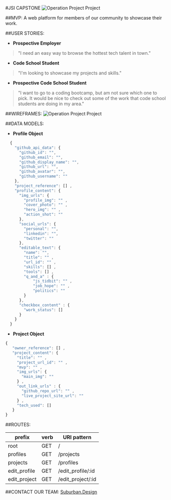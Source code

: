 #JSI CAPSTONE
![Operation Project Project](https://d13yacurqjgara.cloudfront.net/users/597558/screenshots/1998465/comp-2.gif)

##MVP:
A web platform for members of our community to showcase their work.

##USER STORIES:
* **Prospective Employer**
>"I need an easy way to browse the hottest tech talent in town."

* **Code School Student**
>"I'm looking to showcase my projects and skills."

* **Prospective Code School Student**
>"I want to go to a coding bootcamp, but am not sure which one to pick.
>It would be nice to check out some of the work that code school students are doing in my area."

##WIREFRAMES:
![Operation Project Project](http://i.imgur.com/VM7hCLq.png)

##DATA MODELS:
* **Profile Object**
```javascript
  {
    "github_api_data": {
      "github_id": "",
      "github_email": "",
      "github_display_name": "",
      "github_url": "",
      "github_avatar": "",
      "github_username": ""
    },
    "project_reference": [] ,
    "profile_content": {
      "img_urls": {
        "profile_img": "" ,
        "cover_photo": "" ,
        "hero_img": "" ,
        "action_shot": ""
      },
      "social_urls": {
        "personal": "",
        "linkedin": "",
        "twitter": ""
      },
      "editable_text": {
        "name": "",
        "title": "" ,
        "url_id": "" ,
        "skills": [] ,
        "tools": [] ,
        "q_and_a" : {
            "js_tidbit": "" ,
            "job_hope": "" ,
            "politics": ""
        }
      },
      "checkbox_content" : {
        "work_status": []
      }
    }
  }
```
* **Project Object**
```javascript
{
   "owner_reference": [] ,
   "project_content": {
     "title": "" ,
     "project_url_id": "" ,
     "mvp": "" ,
     "img_urls": {
       "main_img": ""
     } ,
     "out_link_urls" : {
       "github_repo_url": "" ,
       "live_project_site_url": ""
     } ,
     "tech_used": []
   }
}
```

##ROUTES:

| prefix       | verb   | URI pattern       |
| ------------ | ------ | ----------------- |
| root         | GET    | /                 |
| profiles     | GET    | /projects         |
| projects     | GET    | /profiles         |
| edit_profile | GET    | /edit_profile/:id |
| edit_project | GET    | /edit_project/:id |

##CONTACT OUR TEAM:
[Suburban.Design](http://suburban.design)
